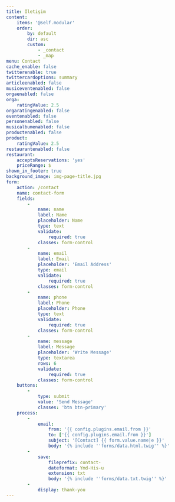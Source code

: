 ```yaml
---
title: İletişim
content:
    items: '@self.modular'
    order:
        by: default
        dir: asc
        custom:
            - _contact
            - _map
menu: Contact
cache_enable: false
twitterenable: true
twittercardoptions: summary
articleenabled: false
musiceventenabled: false
orgaenabled: false
orga:
    ratingValue: 2.5
orgaratingenabled: false
eventenabled: false
personenabled: false
musicalbumenabled: false
productenabled: false
product:
    ratingValue: 2.5
restaurantenabled: false
restaurant:
    acceptsReservations: 'yes'
    priceRange: $
shown_in_footer: true
background_image: img-page-title.jpg
form:
    action: /contact
    name: contact-form
    fields:
        -
            name: name
            label: Name
            placeholder: Name
            type: text
            validate:
                required: true
            classes: form-control
        -
            name: email
            label: Email
            placeholder: 'Email Address'
            type: email
            validate:
                required: true
            classes: form-control
        -
            name: phone
            label: Phone
            placeholder: Phone
            type: text
            validate:
                required: true
            classes: form-control
        -
            name: message
            label: Message
            placeholder: 'Write Message'
            type: textarea
            rows: 6
            validate:
                required: true
            classes: form-control
    buttons:
        -
            type: submit
            value: 'Send Message'
            classes: 'btn btn-primary'
    process:
        -
            email:
                from: '{{ config.plugins.email.from }}'
                to: ['{{ config.plugins.email.from }}']
                subject: '[Contact] {{ form.value.name|e }}'
                body: '{% include ''forms/data.html.twig'' %}'
        -
            save:
                fileprefix: contact-
                dateformat: Ymd-His-u
                extension: txt
                body: '{% include ''forms/data.txt.twig'' %}'
        -
            display: thank-you
---
```



